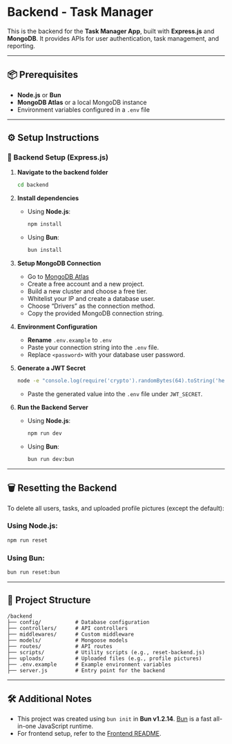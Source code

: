 # Backend - Task Manager

This is the backend for the **Task Manager App**, built with **Express.js** and **MongoDB**. It provides APIs for user authentication, task management, and reporting.

---

## 📦 Prerequisites

- **Node.js** or **Bun**
- **MongoDB Atlas** or a local MongoDB instance
- Environment variables configured in a `.env` file

---

## ⚙️ Setup Instructions

### 🔧 Backend Setup (Express.js)

1. **Navigate to the backend folder**  
   ```bash
   cd backend
   ```

2. **Install dependencies**  
   - Using **Node.js**:
     ```bash
     npm install
     ```
   - Using **Bun**:
     ```bash
     bun install
     ```

3. **Setup MongoDB Connection**
   - Go to [MongoDB Atlas](https://www.mongodb.com/)
   - Create a free account and a new project.
   - Build a new cluster and choose a free tier.
   - Whitelist your IP and create a database user.
   - Choose “Drivers” as the connection method.
   - Copy the provided MongoDB connection string.

4. **Environment Configuration**
   - **Rename** `.env.example` to `.env`
   - Paste your connection string into the `.env` file.
   - Replace `<password>` with your database user password.

5. **Generate a JWT Secret**
   ```bash
   node -e "console.log(require('crypto').randomBytes(64).toString('hex'))"
   ```
   - Paste the generated value into the `.env` file under `JWT_SECRET`.

6. **Run the Backend Server**
   - Using **Node.js**:
     ```bash
     npm run dev
     ```
   - Using **Bun**:
     ```bash
     bun run dev:bun
     ```

---

## 🗑️ Resetting the Backend

To delete all users, tasks, and uploaded profile pictures (except the default):

### Using Node.js:
```bash
npm run reset
```

### Using Bun:
```bash
bun run reset:bun
```

---

## 📂 Project Structure

```
/backend
├── config/           # Database configuration
├── controllers/      # API controllers
├── middlewares/      # Custom middleware
├── models/           # Mongoose models
├── routes/           # API routes
├── scripts/          # Utility scripts (e.g., reset-backend.js)
├── uploads/          # Uploaded files (e.g., profile pictures)
├── .env.example      # Example environment variables
├── server.js         # Entry point for the backend
```

---

## 🛠️ Additional Notes

- This project was created using `bun init` in **Bun v1.2.14**. [Bun](https://bun.sh) is a fast all-in-one JavaScript runtime.
- For frontend setup, refer to the [Frontend README](../frontend/README.md).
